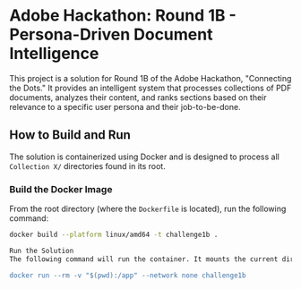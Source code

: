 # Adobe Hackathon: Round 1B - Persona-Driven Document Intelligence

This project is a solution for Round 1B of the Adobe Hackathon, "Connecting the Dots." It provides an intelligent system that processes collections of PDF documents, analyzes their content, and ranks sections based on their relevance to a specific user persona and their job-to-be-done.

## How to Build and Run

The solution is containerized using Docker and is designed to process all `Collection X/` directories found in its root.

### Build the Docker Image

From the root directory (where the `Dockerfile` is located), run the following command:

```bash
docker build --platform linux/amd64 -t challenge1b .

Run the Solution
The following command will run the container. It mounts the current directory into the container's /app folder, allowing the script to find and process all collections. The script will automatically generate a challenge1b_output.json inside each collection folder.

docker run --rm -v "$(pwd):/app" --network none challenge1b
```
